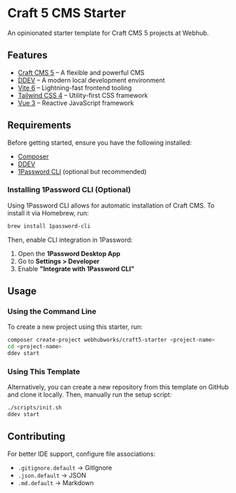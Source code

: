 # Craft 5 CMS Starter

An opinionated starter template for Craft CMS 5 projects at Webhub.

## Features

- [Craft CMS 5](https://craftcms.com/) – A flexible and powerful CMS
- [DDEV](https://ddev.com/) – A modern local development environment
- [Vite 6](https://vite.dev/) – Lightning-fast frontend tooling
- [Tailwind CSS 4](https://tailwindcss.com/) – Utility-first CSS framework
- [Vue 3](https://vuejs.org/) – Reactive JavaScript framework

## Requirements

Before getting started, ensure you have the following installed:

- [Composer](https://getcomposer.org/)
- [DDEV](https://ddev.com/)
- [1Password CLI](https://developer.1password.com/docs/cli/get-started/) (optional but recommended)

### Installing 1Password CLI (Optional)

Using 1Password CLI allows for automatic installation of Craft CMS. To install it via Homebrew, run:

```sh
brew install 1password-cli
```

Then, enable CLI integration in 1Password:

1. Open the **1Password Desktop App**
2. Go to **Settings > Developer**
3. Enable **"Integrate with 1Password CLI"**

## Usage

### Using the Command Line

To create a new project using this starter, run:

```sh
composer create-project webhubworks/craft5-starter <project-name>
cd <project-name>
ddev start
```

### Using This Template

Alternatively, you can create a new repository from this template on GitHub and clone it locally. Then, manually run the setup script:

```sh
./scripts/init.sh
ddev start
```

## Contributing

For better IDE support, configure file associations:

- `.gitignore.default` → GitIgnore
- `.json.default` → JSON
- `.md.default` → Markdown
